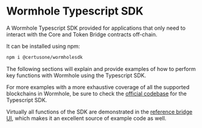 # Wormhole Typescript SDK

A Wormhole Typescript SDK provided for applications that only need to interact with the Core and Token Bridge contracts off-chain.

It can be installed using npm:

```sh
npm i @certusone/wormholesdk
```

The following sections will explain and provide examples of how to perform key functions with Wormhole using the Typescript SDK.

For more examples with a more exhaustive coverage of all the supported blockchains in Wormhole, be sure to check the [official codebase](https://github.com/wormhole-foundation/wormhole/tree/dev.v2/sdk/js) for the Typescript SDK.

Virtually all functions of the SDK are demonstrated in the [reference bridge UI](https://github.com/wormhole-foundation/example-token-bridge-ui), which makes it an excellent source of example code as well.
